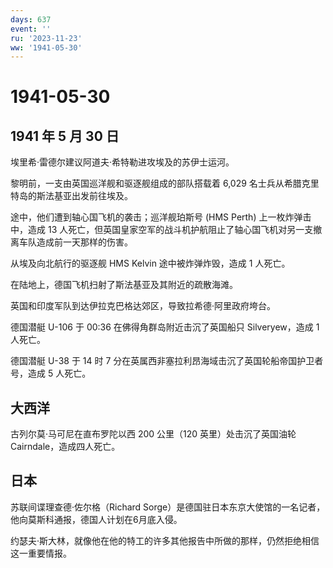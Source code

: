 ```yaml
---
days: 637
event: ''
ru: '2023-11-23'
ww: '1941-05-30'
---
```


# 1941-05-30

## 1941 年 5 月 30 日

埃里希·雷德尔建议阿道夫·希特勒进攻埃及的苏伊士运河。

黎明前，一支由英国巡洋舰和驱逐舰组成的部队搭载着 6,029
名士兵从希腊克里特岛的斯法基亚出发前往埃及。

途中，他们遭到轴心国飞机的袭击；巡洋舰珀斯号 (HMS Perth)
上一枚炸弹击中，造成 13
人死亡，但英国皇家空军的战斗机护航阻止了轴心国飞机对另一支撤离车队造成前一天那样的伤害。

从埃及向北航行的驱逐舰 HMS Kelvin 途中被炸弹炸毁，造成 1 人死亡。

在陆地上，德国飞机扫射了斯法基亚及其附近的疏散海滩。

英国和印度军队到达伊拉克巴格达郊区，导致拉希德·阿里政府垮台。

德国潜艇 U-106 于 00:36 在佛得角群岛附近击沉了英国船只 Silveryew，造成 1
人死亡。

德国潜艇 U-38 于 14 时 7
分在英属西非塞拉利昂海域击沉了英国轮船帝国护卫者号，造成 5 人死亡。

## 大西洋

古列尔莫·马可尼在直布罗陀以西 200 公里（120 英里）处击沉了英国油轮
Cairndale，造成四人死亡。

## 日本

苏联间谍理查德·佐尔格（Richard
Sorge）是德国驻日本东京大使馆的一名记者，他向莫斯科通报，德国人计划在6月底入侵。

约瑟夫·斯大林，就像他在他的特工的许多其他报告中所做的那样，仍然拒绝相信这一重要情报。